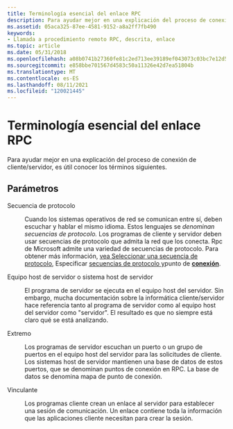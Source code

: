 ```yaml
---
title: Terminología esencial del enlace RPC
description: Para ayudar mejor en una explicación del proceso de conexión de cliente/servidor, es útil conocer los términos siguientes.
ms.assetid: 05aca325-87ee-4581-9152-a8a2ff7fb490
keywords:
- Llamada a procedimiento remoto RPC, descrita, enlace
ms.topic: article
ms.date: 05/31/2018
ms.openlocfilehash: a08b0741b27360fe81c2ed713ee39189ef043073c03bc7e12d53165f8a09146c
ms.sourcegitcommit: e858bbe701567d4583c50a11326e42d7ea51804b
ms.translationtype: MT
ms.contentlocale: es-ES
ms.lasthandoff: 08/11/2021
ms.locfileid: "120021445"
---
```

# <a name="essential-rpc-binding-terminology"></a>Terminología esencial del enlace RPC

Para ayudar mejor en una explicación del proceso de conexión de cliente/servidor, es útil conocer los términos siguientes.

## <a name="parameters"></a>Parámetros

<dl> <dt>

<span id="Protocol_Sequence"></span><span id="protocol_sequence"></span><span id="PROTOCOL_SEQUENCE"></span>Secuencia de protocolo
</dt> <dd>

Cuando los sistemas operativos de red se comunican entre sí, deben escuchar y hablar el mismo idioma. Estos lenguajes se *denominan secuencias de protocolo.* Los programas de cliente y servidor deben usar secuencias de protocolo que admita la red que los conecta. Rpc de Microsoft admite una variedad de secuencias de protocolo. Para obtener más información, [vea Seleccionar una secuencia de protocolo](selecting-a-protocol-sequence.md), Especificar [secuencias de protocolo y](specifying-protocol-sequences.md)punto de [**conexión**](/windows/desktop/Midl/endpoint).

</dd> <dt>

<span id="Server_Host_Computer_or_Server_Host_System"></span><span id="server_host_computer_or_server_host_system"></span><span id="SERVER_HOST_COMPUTER_OR_SERVER_HOST_SYSTEM"></span>Equipo host de servidor o sistema host de servidor
</dt> <dd>

El programa de servidor se ejecuta en el equipo host del servidor. Sin embargo, mucha documentación sobre la informática cliente/servidor hace referencia tanto al programa de servidor como al equipo host del servidor como "servidor". El resultado es que no siempre está claro qué se está analizando.

</dd> <dt>

<span id="Endpoint"></span><span id="endpoint"></span><span id="ENDPOINT"></span>Extremo
</dt> <dd>

Los programas de servidor escuchan un puerto o un grupo de puertos en el equipo host del servidor para las solicitudes de cliente. Los sistemas host de servidor mantienen una base de datos de estos puertos, que se denominan puntos de conexión en RPC. La base de datos se denomina mapa de punto de conexión.

</dd> <dt>

<span id="Binding"></span><span id="binding"></span><span id="BINDING"></span>Vinculante
</dt> <dd>

Los programas cliente crean un enlace al servidor para establecer una sesión de comunicación. Un enlace contiene toda la información que las aplicaciones cliente necesitan para crear la sesión.

</dd> </dl>

 

 